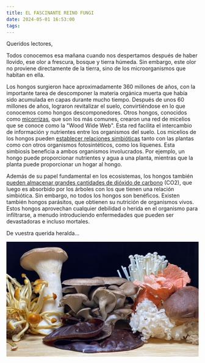 ```yaml
---
title: EL FASCINANTE REINO FUNGI 
date: 2024-05-01 16:53:00
tags:
---
```

Queridos lectores,

Todos conocemos esa mañana cuando nos despertamos después de haber llovido, ese olor a frescura, bosque y tierra húmeda. Sin embargo, este olor no proviene directamente de la tierra, sino de los microorganismos que habitan en ella.

Los hongos surgieron hace aproximadamente 360 millones de años, con la importante tarea de descomponer la materia orgánica muerta que había sido acumulada en capas durante mucho tiempo. Después de unos 60 millones de años, lograron revitalizar el suelo, convirtiéndose en lo que conocemos como hongos descomponedores. Otros hongos, conocidos como [micorrizas](https://lacasadelassetas.com/blog/cual-es-la-funcion-de-las-setas-en-el-bosque/), que son los más comunes, crearon una red de micelios que se conoce como la "Wood Wide Web". Esta red facilita el intercambio de información y nutrientes entre los organismos del suelo. Los micelios de los hongos pueden [establecer relaciones simbióticas](https://flexbooks.ck12.org/cbook/ck-12-conceptos-biologia/section/8.14/primary/lesson/relaciones-simbi%C3%B3ticas-de-los-hongos/) tanto con las plantas como con otros organismos fotosintéticos, como los líquenes. Esta simbiosis beneficia a ambos organismos involucrados. Por ejemplo, un hongo puede proporcionar nutrientes y agua a una planta, mientras que la planta puede proporcionar un hogar al hongo.

Además de su papel fundamental en los ecosistemas, los hongos también [pueden almacenar grandes cantidades de dióxido de carbono](https://www.infobae.com/america/medio-ambiente/2023/06/17/como-los-hongos-pueden-almacenar-dioxido-de-carbono-y-combatir-el-cambio-climatico-segun-un-estudio/ )
 (CO2), que luego es absorbido por los árboles con los que tienen una relación simbiótica. Sin embargo, no todos los hongos son benéficos. Existen también hongos parásitos, que obtienen su nutrición de organismos vivos. Estos hongos aprovechan cualquier debilidad o herida en el organismo para infiltrarse, a menudo introduciendo enfermedades que pueden ser devastadoras e incluso mortales.

De vuestra querida heralda...

![fungi](/images/fungi.jpg)

